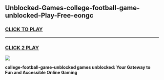 
## Unblocked-Games-college-football-game-unblocked-Play-Free-eongc
<h3>
<a href="https://premium76.site?title=college-football-game-unblocked&ref=18A1">CLICK TO PLAY</a></h3>
<hr>

<h3>
<a href="https://premium76.site?title=college-football-game-unblocked&ref=18A1">CLICK 2 PLAY</a>
  
</h3>

<a href="https://premium76.site?title=college-football-game-unblocked&ref=18A1"><img src="https://clearcache.store/games.png"></a>


**college-football-game-unblocked games unblocked: Your Gateway to Fun and Accessible Online Gaming**
